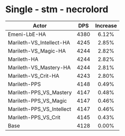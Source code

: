 # Single - stm - necrolord
| Actor | DPS | Increase |
|---|:---:|:---:|
|Emeni-LbE-HA|4380|6.12%|
|Marileth-VS_Intellect-HA|4245|2.85%|
|Marileth-VS_Magic-HA|4244|2.82%|
|Marileth-HA|4244|2.82%|
|Marileth-VS_Mastery-HA|4244|2.81%|
|Marileth-VS_Crit-HA|4243|2.80%|
|Marileth-PPS|4148|0.49%|
|Marileth-PPS_VS_Mastery|4147|0.48%|
|Marileth-PPS_VS_Magic|4147|0.46%|
|Marileth-PPS_VS_Intellect|4147|0.46%|
|Marileth-PPS_VS_Crit|4145|0.43%|
|Base|4128|0.00%|
